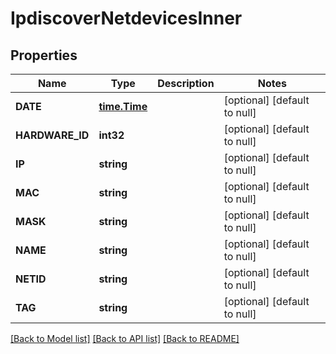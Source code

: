 # IpdiscoverNetdevicesInner

## Properties
Name | Type | Description | Notes
------------ | ------------- | ------------- | -------------
**DATE** | [**time.Time**](time.Time.md) |  | [optional] [default to null]
**HARDWARE_ID** | **int32** |  | [optional] [default to null]
**IP** | **string** |  | [optional] [default to null]
**MAC** | **string** |  | [optional] [default to null]
**MASK** | **string** |  | [optional] [default to null]
**NAME** | **string** |  | [optional] [default to null]
**NETID** | **string** |  | [optional] [default to null]
**TAG** | **string** |  | [optional] [default to null]

[[Back to Model list]](../README.md#documentation-for-models) [[Back to API list]](../README.md#documentation-for-api-endpoints) [[Back to README]](../README.md)

